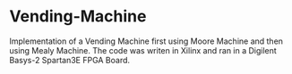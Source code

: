 ﻿# Vending-Machine

Implementation of a Vending Machine first using Moore Machine and then using Mealy Machine. The code was writen in Xilinx and ran in a Digilent Basys-2 Spartan3E FPGA Board.
